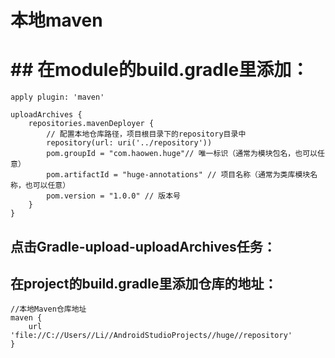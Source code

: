 # 本地maven

# ## 在module的build.gradle里添加：

```
apply plugin: 'maven'

uploadArchives {
    repositories.mavenDeployer {
        // 配置本地仓库路径，项目根目录下的repository目录中
        repository(url: uri('../repository'))
        pom.groupId = "com.haowen.huge"// 唯一标识（通常为模块包名，也可以任意）
        pom.artifactId = "huge-annotations" // 项目名称（通常为类库模块名称，也可以任意）
        pom.version = "1.0.0" // 版本号
    }
}
```



## 点击Gradle-upload-uploadArchives任务：

## 在project的build.gradle里添加仓库的地址：

```
//本地Maven仓库地址
maven {
    url 'file://C://Users//Li//AndroidStudioProjects//huge//repository'
}
```